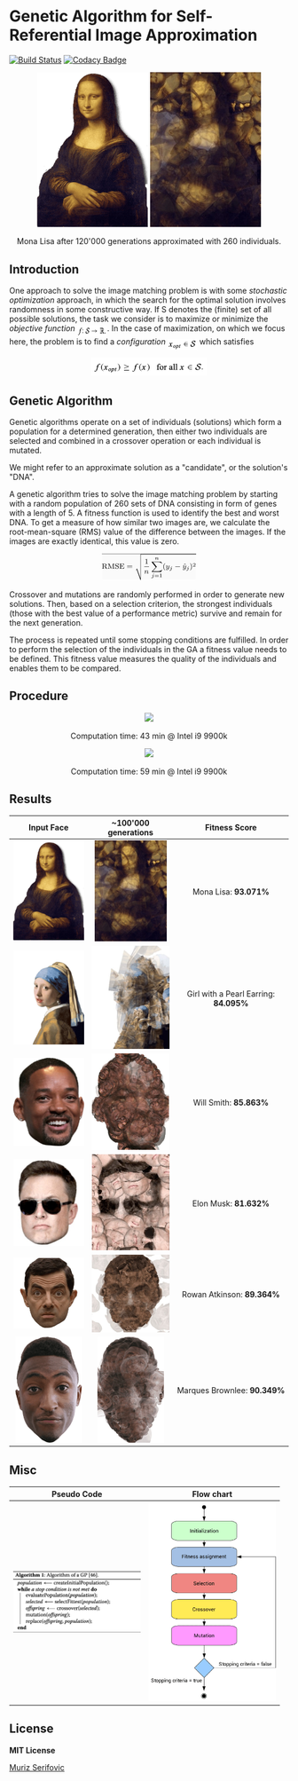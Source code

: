 # Genetic Algorithm for Self-Referential Image Approximation
[![Build Status](https://travis-ci.org/Murgio/Genetic-Algorithm-Montage.svg?branch=master)](https://travis-ci.org/Murgio/Genetic-Algorithm-Montage)
[![Codacy Badge](https://api.codacy.com/project/badge/Grade/78889379dbe94fdf8a9c44746e13bd6b)](https://www.codacy.com/app/muriz-se/Genetic-Algorithm-Montage?utm_source=github.com&amp;utm_medium=referral&amp;utm_content=Murgio/Genetic-Algorithm-Montage&amp;utm_campaign=Badge_Grade)

<div align="center">
  <img src="images/mona.png" width="200px"/>
  <img src="images/120000 gens.jpg" width="200px"/>
  <p>Mona Lisa after 120'000 generations approximated with 260 individuals.</p>
</div>


## Introduction
One approach to solve the image matching problem is with some *stochastic optimization* approach, in which the search for the optimal solution involves randomness in some constructive way. If S denotes the (finite) set of all possible solutions, the task we consider is to maximize or minimize the *objective function* <img alt="latex" src="images/latex/1.png?invert_in_darkmode" align=middle width="54.05817pt" height="19.407pt"/>. In the case of maximization, on which we focus here, the problem is to find a *configuration* <img alt="latex" src="images/latex/2.png?invert_in_darkmode" align=middle width="53.05817pt" height="19.407pt"/> which satisfies

<p align="center"><img alt="latex" src="images/latex/3.png" width="210"></p>


## Genetic Algorithm
Genetic algorithms operate on a set of individuals (solutions) which form a population for a determined generation, then either two individuals are selected and combined in a crossover operation or each individual is mutated.

We might refer to an approximate solution as a "candidate", or the solution's "DNA".

A genetic algorithm tries to solve the image matching problem by starting with a random population of 260 sets of DNA consisting in form of genes with a length of 5. A fitness function is used to identify the best and worst DNA.
To get a measure of how similar two images are, we calculate the root-mean-square (RMS) value of the difference between the images. If the images are exactly identical, this value is zero.

<p align="center"><img alt="latex" src="images/latex/4.png" width="170"></p>

Crossover and mutations are randomly performed in order to generate new solutions.
Then, based on a selection criterion, the strongest individuals (those with the best value of a performance metric) survive and remain for the next generation. 

The process is repeated until some stopping conditions are fulfilled.
In order to perform the selection of the individuals in the GA a fitness value needs to be defined. This fitness value measures the quality of the individuals and enables them to be compared.

## Procedure

<div align="center">
  <img src="images/will_genetic.gif" width="240px"/>
  <p>Computation time: 43 min @ Intel i9 9900k</p>
  <img src="images/mona_output.gif" width="210px"/>
  <p>Computation time: 59 min @ Intel i9 9900k</p>
</div>

## Results

Input Face             |   ~100'000 generations | Fitness Score
:-------------------------:|:-------------------------:|:-------------------------:
<img src="images/mona.png" width="130"> |  <img src="images/120000 gens.jpg" width="130"> | Mona Lisa: **93.071%**
<img src="images/girl.png" width="140"> | <img src="images/74000%20gens.jpg" width="140"> | Girl with a Pearl Earring: **84.095%**
<img src="images/will.jpg" width="139"> |  <img src="images/96600%20gens.jpg" width="139"> | Will Smith: **85.863%**
<img src="images/elon.jpg" width="140"> | <img src="images/35000%20gens.jpg" width="140"> | Elon Musk: **81.632%**
<img src="images/rowan.jpg" width="150"> | <img src="images/106000%20gens.jpg" width="150"> | Rowan Atkinson: **89.364%**
<img src="images/mkbhd.png" width="120"> | <img src="images/120200%20gens.jpg" width="120"> | Marques Brownlee: **90.349%**


## Misc

Pseudo Code             |   Flow chart
:-------------------------:|:-------------------------:
<img src="images/pseudo_code.png" width="230">  |  <img src="images/flow.png" width="230">

## License

**MIT License**

[Muriz Serifovic](https://muriz.me)